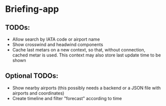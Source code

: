 # Briefing-app

## TODOs:
- Allow search by IATA code or airport name
- Show crosswind and headwind components
- Cache last metars on a new context, so that, without connection, cached metar is used. This context may also store last update time to be shown

## Optional TODOs:
- Show nearby airports (this possibly needs a backend or a JSON file with airports and coordinates)
- Create timeline and filter "forecast" according to time